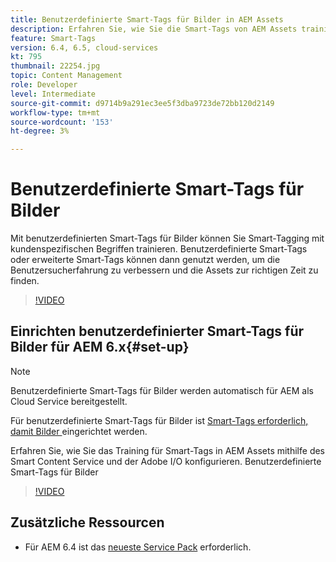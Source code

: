 ```yaml
---
title: Benutzerdefinierte Smart-Tags für Bilder in AEM Assets
description: Erfahren Sie, wie Sie die Smart-Tags von AEM Assets trainieren, um benutzerdefinierte Begriffe auf Assets anzuwenden.
feature: Smart-Tags
version: 6.4, 6.5, cloud-services
kt: 795
thumbnail: 22254.jpg
topic: Content Management
role: Developer
level: Intermediate
source-git-commit: d9714b9a291ec3ee5f3dba9723de72bb120d2149
workflow-type: tm+mt
source-wordcount: '153'
ht-degree: 3%

---
```



# Benutzerdefinierte Smart-Tags für Bilder

Mit benutzerdefinierten Smart-Tags für Bilder können Sie Smart-Tagging mit kundenspezifischen Begriffen trainieren.
Benutzerdefinierte Smart-Tags oder erweiterte Smart-Tags können dann genutzt werden, um die Benutzersucherfahrung zu verbessern und die Assets zur richtigen Zeit zu finden.

>[!VIDEO](https://video.tv.adobe.com/v/22254/?quality=12&learn=on)

## Einrichten benutzerdefinierter Smart-Tags für Bilder für AEM 6.x{#set-up}

>[!NOTE]
> Benutzerdefinierte Smart-Tags für Bilder werden automatisch für AEM als Cloud Service bereitgestellt.

Für benutzerdefinierte Smart-Tags für Bilder ist [Smart-Tags erforderlich, damit Bilder ](./image-smart-tags.md#set-up) eingerichtet werden.

Erfahren Sie, wie Sie das Training für Smart-Tags in AEM Assets mithilfe des Smart Content Service und der Adobe I/O konfigurieren. Benutzerdefinierte Smart-Tags für Bilder

>[!VIDEO](https://video.tv.adobe.com/v/23405/?quality=12&learn=on)

## Zusätzliche Ressourcen

* Für AEM 6.4 ist das [neueste Service Pack](https://docs.adobe.com/content/help/en/experience-manager-release-information/aem-release-updates/aem-releases-updates.html#aem-64) erforderlich.


